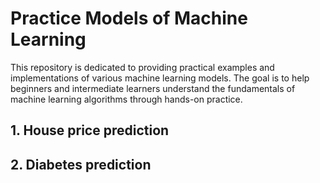# Practice Models of Machine Learning
This repository is dedicated to providing practical examples and implementations of various machine learning models. The goal is to help beginners and intermediate learners understand the fundamentals of machine learning algorithms through hands-on practice.

## 1. House price prediction

## 2. Diabetes prediction

